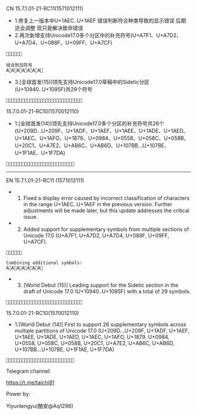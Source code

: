 CN
15.7.1.01-21-RC11(1571012111)
 - 1.修复上一版本中U+1AEC..U+1AEF 错误判断符合种类导致的显示错误 后期还会调整 现只是解决致命错误
 - 2.再次新增支持Unicode17.0多个分区中的补充符号(U+A7F1、U+A7D2、U+A7D4、U+088F、U+09FF、U+A7CF)
```
꟱꟒꟔࢏৿꟏
```
```
组合附加符号
A᫟A᫯A᫮A᫞A᫭A᫬A᫰
```
 - 3.[全球首发(15)]领先支持Unicode17.0草稿中的Sidetic分区(U+10940..U+1095F)共29个符号
```
𐥀𐥁𐥂𐥃𐥄𐥅𐥆𐥇𐥈𐥉𐥊𐥋𐥌𐥍𐥎𐥏𐥐𐥑𐥒𐥓𐥔𐥕𐥖𐥗𐥘𐥙𐥚𐥛𐥜
```
15.7.0.01-21-RC10(1570012110)
 - 1.[全球首发(14)]领先支持Unicode17.0多个分区的补充符号共26个(U+209D...U+209F、U+1ADF、U+1AEF、U+1AEE、U+1ADE、U+1AED、U+1AEC、U+1AFO、U+1879、U+0984、U+0558、U+058C、U+058B、U+20C1、U+A7E2、U+AB6C、U+AB6D、U+107BB...U+107BE、U+1F1AE、U+1F7DA)
```
₝₞₟᫟᫯᫮᫞᫭᫬᫰᡹঄՘֌֋𐞿⃁꟢꭬꭭𐞻𐞼𐞽𐞾🆮🟚
```

-------
EN
15.7.1.01-21-RC11 (1571012111)
- 1. Fixed a display error caused by incorrect classification of characters in the range U+1AEC..U+1AEF in the previous version. Further adjustments will be made later, but this update addresses the critical issue.
- 2. Added support for supplementary symbols from multiple sections of Unicode 17.0 (U+A7F1, U+A7D2, U+A7D4, U+088F, U+09FF, U+A7CF).
```
꟱꟒꟔࢏৿꟏
```
```
Combining additional symbols:
A᫟A᫯A᫮A᫞A᫭A᫬A᫰
```
- 3. [World Debut (15)] Leading support for the Sidetic section in the draft of Unicode 17.0 (U+10940..U+1095F) with a total of 29 symbols.
```
𐥀𐥁𐥂𐥃𐥄𐥅𐥆𐥇𐥈𐥉𐥊𐥋𐥌𐥍𐥎𐥏𐥐𐥑𐥒𐥓𐥔𐥕𐥖𐥗𐥘𐥙𐥚𐥛𐥜
```

15.7.0.01-21-RC10(1570012110)
- 1.[World Debut (14)] First to support 26 supplementary symbols across multiple partitions of Unicode 17.0 (U+209D...U+209F, U+1ADF, U+1AEF, U+1AEE, U+1ADE, U+1AED, U+1AEC, U+1AFO, U+1879, U+0984, U+0558, U+058C, U+058B, U+20C1, U+A7E2, U+AB6C, U+AB6D, U+107BB...U+107BE, U+1F1AE, U+1F7DA)
```
₝₞₟᫟᫯᫮᫞᫭᫬᫰᡹঄՘֌֋𐞿⃁꟢꭬꭭𐞻𐞼𐞽𐞾🆮🟚
```

Telegram channel:

https://t.me/taichi91

Power by:

Yiyunlengyu(酷安@Aq1298)